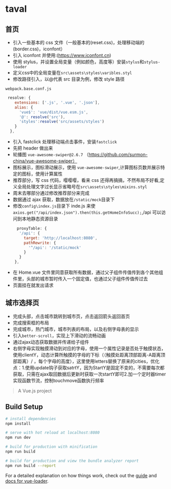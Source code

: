 # taval

## 首页

- 引入一些基本的 css 文件（一般基本的(reset.css)，处理移动端的(border.css)，iconfont）
- 引入 iconfont 并使用:(https://www.iconfont.cn)
- 使用 stylus，并设置全局变量（例如颜色，高度等）安装`stylus`和`stylus-loader`
- 定义css中的全局变量在`src\assets\styles\varibles.styl`
- 修改路径引入，以@代表 src 目录为例，修改 style 路径

`webpack.base.conf.js`

```javascript
 resolve: {
    extensions: ['.js', '.vue', '.json'],
    alias: {
      'vue$': 'vue/dist/vue.esm.js',
      '@': resolve('src'),
      'styles':resolve('src/assets/styles')
    }
  },
```

- 引入 fastclick 处理移动端点击事件，安装`fastclick`
- 先把 header 做出来
- 轮播图 `vue-awesome-swiper@2.6.7` （https://github.com/surmon-china/vue-awesome-swiper）
- 图标展示，图标滑动展示，使用 `vue-awesome-swiper`,计算图标页数并展示特定的图标，使用计算属性
- 推荐部分，写 css 代码，嘤嘤嘤，看来 css 还得再搞搞，不然布局不好看,定义全局处理文字过长显示省略号在`src\assets\styles\mixins.styl`
- 周末去哪部分通过修改推荐部分来完成
- 数据通过 ajax 获取，数据放在`/static/mock`目录下
- 修改`config\index.js`目录下 inde.js 来使`axios.get("/api/index.json").then(this.getHomeInfoSucc);`,/api 可以访问到本地静态资源目录

```javascript
     proxyTable: {
      '/api': {
        target: 'http://localhost:8080',
        pathRewrite: {
          '^/api': '/static/mock'
        }
      }
    },
```

- 在 Home.vue 文件里同意获取所有数据，通过父子组件传值传到各个其他组件里，头部的城市暂时传入一个固定值，也通过父子组件传值传过去
- 页面挂在就发出请求

## 城市选择页

+ 完成头部，点击城市跳转到城市页，点击返回箭头返回首页
+ 完成搜索框的布局
+ 完成城市，热门城市，城市列表的布局，以及右侧字母表的显示
+ 引入`better-scroll`，实现上下滑动的流畅动画
+ 通过ajax动态获取数据并传递给子组件
+ 右侧字母实现触摸滑动到对应的字母，使用一个属性记录是否处于触摸状态，使用clientY，动态计算所触摸的字母的下标（（触摸处距离顶部距离-A距离顶部距离）/ ，每个字母的高度），这里使用letters替换了原来的cities，优化点：1.使用update钩子获取satrtY，因为StartY是固定不变的，不需要每次都获取，只需在ajax取回数据后更新时获取一次startY即可2.加一个定时器timer实现函数节流，控制touchmove函数执行频率



> A Vue.js project

## Build Setup

```bash
# install dependencies
npm install

# serve with hot reload at localhost:8080
npm run dev

# build for production with minification
npm run build

# build for production and view the bundle analyzer report
npm run build --report
```

For a detailed explanation on how things work, check out the [guide](http://vuejs-templates.github.io/webpack/) and [docs for vue-loader](http://vuejs.github.io/vue-loader).

